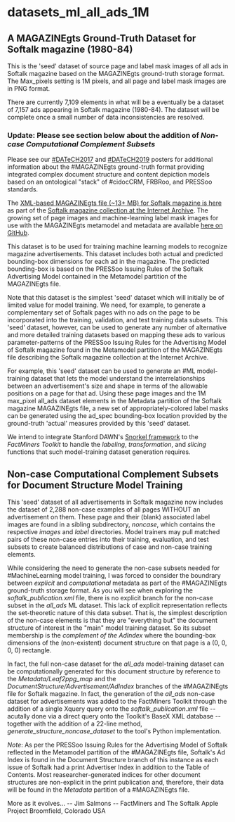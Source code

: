 # datasets_ml_all_ads_1M
## A MAGAZINEgts Ground-Truth Dataset for Softalk magazine (1980-84)
This is the 'seed' dataset of source page and label mask images of all ads in Softalk magazine based on the MAGAZINEgts ground-truth storage format. The Max_pixels setting is 1M pixels, and all page and label mask images are in PNG format.

There are currently 7,109 elements in what will be a eventually be a dataset of 7,157 ads appearing in Softalk magazine (1980-84). The dataset will be complete once a small number of data inconsistencies are resolved. 

### Update: Please see section below about the addition of _Non-case Computational Complement Subsets_

Please see our [#DATeCH2017](https://www.researchgate.net/publication/317240599_The_MAGAZINE_GTS_format_an_integrated_document_structure_and_content_depiction_model_supporting_eResearch_and_machine-learning_at_the_Internet_Archive) and [#DATeCH2019](https://www.researchgate.net/publication/332625805_MAGAZINEgts_and_dhSegment_Using_a_Metamodel_Subgraph_to_Generate_Synthetic_Data_of_Under-Sampled_Complex_Document_Structures_for_Machine-Learning) posters for additional information about the #MAGAZINEgts ground-truth format providing integrated complex document structure and content depiction models based on an ontological "stack" of #cidocCRM, FRBRoo, and PRESSoo standards. 

The [XML-based MAGAZINEgts file (~13+ MB) for Softalk magazine is here](https://archive.org/download/softalkapple/softalkapple_publication.xml) as part of the [Softalk magazine collection at the Internet Archive](https://archive.org/details/softalkapple?sort=date). The growing set of page images and machine-learning label mask images for use with the MAGAZINEgts metamodel and metadata are available [here on GitHub](https://github.com/SoftalkAppleProject/datasets_ml_all_ads_1M).

This dataset is to be used for training machine learning models to recognize magazine advertisements. This dataset includes both actual and predicted bounding-box dimensions for each ad in the magazine. The predicted bounding-box is based on the PRESSoo Issuing Rules of the Softalk Advertising Model contained in the Metamodel partition of the MAGAZINEgts file.

Note that this dataset is the simplest 'seed' dataset which will initially be of limited value for model training. We need, for example, to generate a complementary set of Softalk pages with no ads on the page to be incorporated into the training, validation, and test training data subsets. This 'seed' dataset, however, can be used to generate any number of alternative and more detailed training datasets based on mapping these ads to various parameter-patterns of the PRESSoo Issuing Rules for the Advertising Model of Softalk magazine found in the Metamodel partition of the MAGAZINEgts file describing the Softalk magazine collection at the Internet Archive. 

For example, this 'seed' dataset can be used to generate an #ML model-training dataset that lets the model understand the interrelationships between an advertisement's size and shape in terms of the allowable positions on a page for that ad. Using these page images and the 1M max_pixel all_ads dataset elements in the Metadata partition of the Softalk magazine MAGAZINEgts file, a new set of appropriately-colored label masks can be generated using the ad_spec bounding-box location provided by the ground-truth 'actual' measures provided by this 'seed' dataset. 

We intend to integrate Stanford DAWN's [Snorkel framework](https://www.snorkel.org/) to the *FactMiners Toolkit* to handle the _labeling_, _transformation_, and _slicing_ functions that such model-training dataset generation requires. 

## Non-case Computational Complement Subsets for Document Structure Model Training

This 'seed' dataset of all advertisements in Softalk magazine now includes the dataset of 2,288 non-case examples of all pages WITHOUT an advertisement on them. These page and their (blank) associated label images are found in a sibling subdirectory, *noncase*, which contains the respective *images* and *label* directories. Model trainers may pull matched pairs of these non-case entries into their training, evaluation, and test subsets to create balanced distributions of case and non-case training elements.

While considering the need to generate the non-case subsets needed for #MachineLearning model training, I was forced to consider the boundrary between _explicit_ and _computational_ metadata as part of the #MAGAZINEgts ground-truth storage format. As you will see when exploring the _softalk_publication.xml_ file, there is no explicit branch for the non-case subset in the *all_ads* ML dataset. This lack of explicit representation reflects the set-theoretic nature of this data subset. That is, the simplest description of the non-case elements is that they are "everything but" the document structure of interest in the "main" model training dataset. So its subset membership is the _complement of the AdIndex_ where the bounding-box dimensions of the (non-existent) document structure on that page is a (0, 0, 0, 0) rectangle.

In fact, the full non-case dataset for the *all_ads* model-training dataset can be computationally generated for this document structure by reference to the _Metadata/Leaf2ppg_map_ and the _DocumentStructure/Advertisement/AdIndex_ branches of the #MAGAZINEgts file for Softalk magazine. In fact, the generation of the *all_ads* non-case dataset for advertisements was added to the FactMiners Toolkit through the addition of a single Xquery query onto the _softalk_publication.xml_ file -- acutally done via a direct query onto the Toolkit's BaseX XML database -- together with the addition of a 22-line method, *generate_structure_noncase_dataset* to the tool's Python implementation.

*Note*: As per the PRESSoo Issuing Rules for the Advertising Model of Softalk reflected in the Metamodel partition of the #MAGAZINEgts file, Softalk's Ad Index is found in the Document Structure branch of this instance as each issue of Softalk had a print Advertiser Index in addition to the Table of Contents. Most reasearcher-generated indices for other document structures are non-explicit in the print publication and, therefore, their data will be found in the _Metadata_ partition of a #MAGAZINEgts file.

More as it evolves...
-- Jim Salmons --
FactMiners and The Softalk Apple Project
Broomfield, Colorado USA
